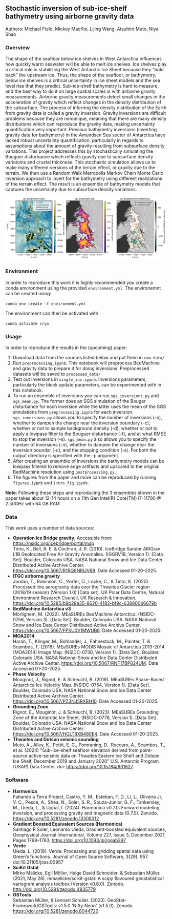 ## Stochastic inversion of sub-ice-shelf bathymetry using airborne gravity data

Authors: Michael Field, Mickey MacKie, Lijing Wang, Atsuhiro Muto, Niya Shao

### Overview

The shape of the seafloor below ice shelves in West Antarctica influences how quickly warm seawater will be able to melt ice shelves. Ice shelves play a critical role in stabilizing the West Antarctic Ice Sheet because they "hold back" the upstream ice. Thus, the shape of the seafloor, or bathymetry, below ice shelves is a critical uncertainty in ice sheet models and the sea level rise that they predict. Sub-ice-shelf bathymetry is hard to measure, and the best way to do it on large spatial scales is with airborne gravity measurements. Airborne gravity measurements detect small changes in the acceleration of gravity which reflect changes in the density distribution of the subsurface. The process of inferring the density distribution of the Earth from gravity data is called a gravity inversion. Gravity inversions are difficult problems because they are nonunique, meaning that there are many density distributions which can reproduce the gravity data, making uncertainty quantification very important. Previous bathymetry inversions (inverting gravity data for bathymetry) in the Amundsen Sea sector of Antarctica have lacked robust uncertainty quantification, particularly in regards to assumptions about the amount of gravity resulting from subsurface density variations. This project addresses this by stochastically simulating the Bouguer disturbance which reflects gravity due to subsurface density variatoins and crustal thickness. This stochastic simulation allows us to make many different versions of the terrain effect, or gravity due to the terrain. We then use a Random Walk Metropolis Markov Chain Monte Carlo inversion approach to invert for the bathymetry using different realizations of the terrain effect. The result is an ensemble of bathymetry models that captures the uncertainty due to subsurface density variations.

<img src="./figures/cd_up_mean_std_difff.png" width="800"/>

### Environment

In order to reproduce this work it is *highly* recommended you create a conda environment using the provided `environment.yml`. The environemnt can be created using:

`conda env create -f environment.yml`

The environment can then be activated with

`conda activate cryo`

### Usage

In order to reproduce the results in the (upcoming) paper:

1. Download data from the sources listed below and put them in `raw_data/`
2. Run `preprocessing.ipynb`. This notebook will preprocess BedMachine and gravity data to prepare it for doing inversions. Preprocessed datasets will be saved to `processed_data/`
3. Test out inversions in `single_inv.ipynb`. Inversions parameters, particularly the block update parameters, can be experimented with in this notebook.
4. To run an ensemble of inversions you can run `sgs_inversions.py` and `sgs_mean.py`. The former does an SGS simulation of the Bouger disturbance for each inversion while the latter uses the mean of the SGS simulations from `preprocessing.ipynb` for each inversion. `sgs_inversions.py` allows you to specify the number of inversions (-n), whether to dampen the change near the inversion boundary (-c), whether or not to sample background density (-d), whether or not to apply a lowpass filter to the Bouguer disturbance (-f), and at what RMSE to stop the inversion (-s). `sgs_mean.py` also allows you to specify the number of inversions (-n), whether to dampen the change near the inversion boundar (-c), and the stopping condition (-s). For both the output directory is specified with the -p argument.
5. After creating an ensemble of inversions the bathymetry models can be lowpass filtered to remove edge artifacts and upscaled to the original BedMachine resolution using `postprocessing.py`.
6. The figures from the paper and more can be reproduced by running `figures.iypnb` and `intro_fig.ipynb`.

**Note**: Following these steps and reproducing the 3 ensembles shown in the paper takes about 12-14 hours on a 11th Gen Intel(R) Core(TM) i7-11700 @ 2.50GHz with 64 GB RAM

### Data

This work uses a number of data sources:

* **Operation Ice Bridge gravity**, Accessible from: https://nsidc.org/icebridge/portal/map  
  Tinto, K., Bell, R. E. & Cochran, J. R. (2010). IceBridge Sander AIRGrav L1B Geolocated Free Air Gravity Anomalies. (IGGRV1B, Version 1). [Data Set]. Boulder, Colorado USA. NASA National Snow and Ice Data Center Distributed Active Archive Center. https://doi.org/10.5067/R1RQ6NRIJV89. Date Accessed 01-20-2025.
* **ITGC airborne gravity**  
  Jordan, T., Robinson, C., Porter, D., Locke, C., & Tinto, K. (2020). Processed line aerogravity data over the Thwaites Glacier region (2018/19 season) (Version 1.0) [Data set]. UK Polar Data Centre, Natural Environment Research Council, UK Research & Innovation. https://doi.org/10.5285/b9b28a35-8620-4182-bf9c-638800b6679b 
* **BedMachine Antarctica v3**  
  Morlighem, M. (2022). MEaSUREs BedMachine Antarctica. (NSIDC-0756, Version 3). [Data Set]. Boulder, Colorado USA. NASA National Snow and Ice Data Center Distributed Active Archive Center. https://doi.org/10.5067/FPSU0V1MWUB6. Date Accessed 01-20-2025.
* **MOA2014**  
  Haran, T., Klinger, M., Bohlander, J., Fahnestock, M., Painter, T. & Scambos, T. (2018). MEaSUREs MODIS Mosaic of Antarctica 2013-2014 (MOA2014) Image Map. (NSIDC-0730, Version 1). [Data Set]. Boulder, Colorado USA. NASA National Snow and Ice Data Center Distributed Active Archive Center. https://doi.org/10.5067/RNF17BP824UM. Date Accessed 01-20-2025.
* **Phase Velocity**  
  Mouginot, J., Rignot, E. & Scheuchl, B. (2019). MEaSUREs Phase-Based Antarctica Ice Velocity Map. (NSIDC-0754, Version 1). [Data Set]. Boulder, Colorado USA. NASA National Snow and Ice Data Center Distributed Active Archive Center. https://doi.org/10.5067/PZ3NJ5RXRH10. Date Accessed 01-20-2025.
* **Grounding Zone**  
  Rignot, E., Mouginot, J. & Scheuchl, B. (2023). MEaSUREs Grounding Zone of the Antarctic Ice Sheet. (NSIDC-0778, Version 1). [Data Set]. Boulder, Colorado USA. NASA National Snow and Ice Data Center Distributed Active Archive Center. https://doi.org/10.5067/HGLT8XB480E4. Date Accessed 01-20-2025.
* **Thwaites and Dotson seismic sounding**  
  Muto, A., Alley, K., Pettit, E. C., Pomraning, D., Roccaro, A., Scambos, T., et al. (2024) "Sub-ice-shelf seafloor elevation derived from point-source active-seismic data on Thwaites Eastern Ice Shelf and Dotson Ice Shelf, December 2019 and January 2020" U.S. Antarctic Program (USAP) Data Center. doi: https://doi.org/10.15784/601827.

### Software

* **Harmonica**  
  Fatiando a Terra Project, Castro, Y. M., Esteban, F. D., Li, L., Oliveira Jr, V. C., Pesce, A., Shea, N., Soler, S. R., Souza-Junior, G. F., Tankersley, M., Uieda, L., & Uppal, I. (2024). Harmonica v0.7.0: Forward modeling, inversion, and processing gravity and magnetic data (0.7.0). Zenodo. https://doi.org/10.5281/zenodo.13308312
* **Gradient Boosted Equivalent Sources (Harmonica)**  
  Santiago R Soler, Leonardo Uieda, Gradient-boosted equivalent sources, Geophysical Journal International, Volume 227, Issue 3, December 2021, Pages 1768–1783, https://doi.org/10.1093/gji/ggab297
* **Verde**  
  Uieda, L. (2018). Verde: Processing and gridding spatial data using Green’s functions. Journal of Open Source Software, 3(29), 957. doi:10.21105/joss.00957
* **SciKit Gstat**  
  Mirko Mälicke, Egil Möller, Helge David Schneider, & Sebastian Müller. (2021, May 28). mmaelicke/scikit-gstat: A scipy flavoured geostatistical variogram analysis toolbox (Version v0.6.0). Zenodo. http://doi.org/10.5281/zenodo.4835779
* **GSTools**  
  Sebastian Müller, & Lennart Schüler. (2023). GeoStat-Framework/GSTools: v1.5.0 'Nifty Neon' (v1.5.0). Zenodo. https://doi.org/10.5281/zenodo.8044720

